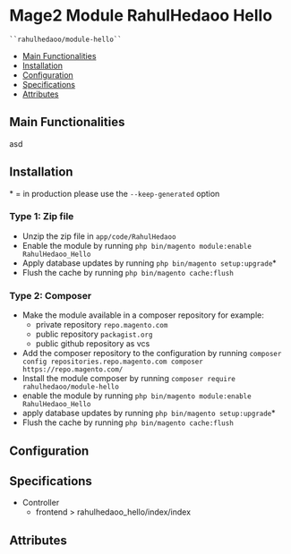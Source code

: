 # Mage2 Module RahulHedaoo Hello

    ``rahulhedaoo/module-hello``

 - [Main Functionalities](#markdown-header-main-functionalities)
 - [Installation](#markdown-header-installation)
 - [Configuration](#markdown-header-configuration)
 - [Specifications](#markdown-header-specifications)
 - [Attributes](#markdown-header-attributes)


## Main Functionalities
asd

## Installation
\* = in production please use the `--keep-generated` option

### Type 1: Zip file

 - Unzip the zip file in `app/code/RahulHedaoo`
 - Enable the module by running `php bin/magento module:enable RahulHedaoo_Hello`
 - Apply database updates by running `php bin/magento setup:upgrade`\*
 - Flush the cache by running `php bin/magento cache:flush`

### Type 2: Composer

 - Make the module available in a composer repository for example:
    - private repository `repo.magento.com`
    - public repository `packagist.org`
    - public github repository as vcs
 - Add the composer repository to the configuration by running `composer config repositories.repo.magento.com composer https://repo.magento.com/`
 - Install the module composer by running `composer require rahulhedaoo/module-hello`
 - enable the module by running `php bin/magento module:enable RahulHedaoo_Hello`
 - apply database updates by running `php bin/magento setup:upgrade`\*
 - Flush the cache by running `php bin/magento cache:flush`


## Configuration




## Specifications

 - Controller
	- frontend > rahulhedaoo_hello/index/index


## Attributes



